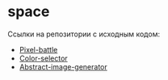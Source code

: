 # space

Ссылки на репозитории с исходным кодом:
- [Pixel-battle](https://github.com/emptybutton/Pixel-battle-backend)
- [Color-selector](https://github.com/emptybutton/Color-selector)
- [Abstract-image-generator](https://github.com/emptybutton/Abstract-image-generator)
